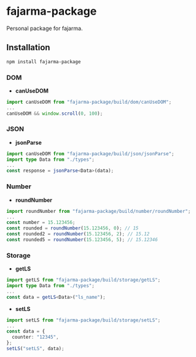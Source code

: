 # fajarma-package

Personal package for fajarma.

## Installation

```bash
npm install fajarma-package
```

### DOM

- **canUseDOM**

```typescript
import canUseDOM from "fajarma-package/build/dom/canUseDOM";
...
canUseDOM && window.scroll(0, 100);
```

### JSON

- **jsonParse**

```typescript
import canUseDOM from "fajarma-package/build/json/jsonParse";
import type Data from "./types";
...
const response = jsonParse<Data>(data);
```

### Number

- **roundNumber**

```typescript
import roundNumber from "fajarma-package/build/number/roundNumber";
...
const number = 15.123456;
const rounded = roundNumber(15.123456, 0); // 15
const rounded2 = roundNumber(15.123456, 2); // 15.12
const rounded5 = roundNumber(15.123456, 5); // 15.12346
```

### Storage

- **getLS**

```typescript
import getLS from "fajarma-package/build/storage/getLS";
import type Data from "./types";
...
const data = getLS<Data>("ls_name");
```

- **setLS**

```typescript
import setLS from "fajarma-package/build/storage/setLS";
...
const data = {
  counter: "12345",
};
setLS("setLS", data);
```
